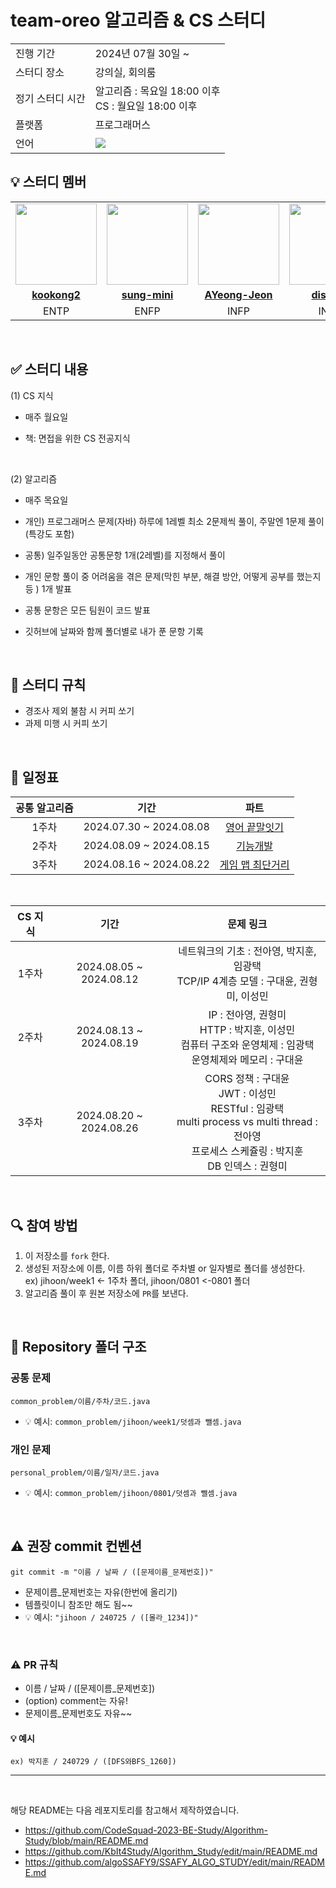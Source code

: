 # team-oreo 알고리즘 & CS 스터디

<table>
  <tr>
    <td>진행 기간</td>
    <td>2024년 07월 30일 ~ </td>
  </tr>
  <tr>
    <td>스터디 장소</td>
    <td>강의실, 회의룸</td>
  </tr>
  <tr>
    <td>정기 스터디 시간</td>
    <td>알고리즘 : 목요일 18:00 이후<br>CS : 월요일 18:00 이후
  </tr>
  <tr>
    <td>플랫폼</td>
    <td>프로그래머스</td>
  </tr>
  <tr>
    <td>언어</td>
    <td><img src="https://img.shields.io/badge/Java-007396.svg?&style=for-the-badge&logo=Java&logoColor=white"> 
    </td>
  </tr>
</table>

## 💡 스터디 멤버
<table>
 <tr>
    <td align="center"><a href="https://github.com/kookong2"><img src="https://avatars.githubusercontent.com/u/92318119?v=4" width="130px;" alt=""></a></td>
    <td align="center"><a href="https://github.com/sung-mini"><img src="https://avatars.githubusercontent.com/u/174118592?v=4" width="130px;" alt=""></a></td>
    <td align="center"><a href="https://github.com/AYeong-Jeon"><img src="https://avatars.githubusercontent.com/u/102805138?v=4" width="130px;" alt=""></a></td>
    <td align="center"><a href="https://github.com/dispear"><img src="https://avatars.githubusercontent.com/u/87793524?s=400&v=4" width="130px;" alt=""></a></td>
    <td align="center"><a href="https://github.com/Pangtaek"><img src="https://avatars.githubusercontent.com/u/103546300?v=4" width="130px;" alt=""></a></td>
    <td align="center"><a href="https://github.com/hyomee2"><img src="https://avatars.githubusercontent.com/u/108400640?v=4" width="130px;" alt=""></a></td>
  </tr>
  <tr>
    <td align="center"><a href=https://github.com/kookong2><b>kookong2</b></a></td>
    <td align="center"><a href="https://github.com/sung-mini"><b>sung-mini</b></a></td>
    <td align="center"><a href="https://github.com/AYeong-Jeon"><b>AYeong-Jeon</b></a></td>
    <td align="center"><a href="https://github.com/dispear"><b>dispear</b></a></td>
    <td align="center"><a href="https://github.com/Pangtaek"><b>Pangtaek</b></a></td>
    <td align="center"><a href="https://github.com/hyomee2"><b>hyomee2</b></a></td>
  </tr>
  <tr> 
    <td align="center">ENTP</td>
    <td align="center">ENFP</td>
    <td align="center">INFP</td>
    <td align="center">INTP</td>
    <td align="center">ISTJ</td>
    <td align="center">ENTP</td>
  </tr> 
</table>


<br/>

## ✅ 스터디 내용
(1) CS 지식

- 매주 월요일
  
- 책: 면접을 위한 CS 전공지식

<br>

 (2) 알고리즘

- 매주 목요일
- 개인) 프로그래머스 문제(자바) 하루에 1레벨 최소 2문제씩 풀이, 
주말엔 1문제 풀이(특강도 포함)

- 공통) 일주일동안 공통문항 1개(2레벨)를 지정해서 풀이

- 개인 문항 풀이 중 어려움을 겪은 문제(막힌 부분, 해결 방안, 어떻게 공부를 했는지 등 ) 1개 발표

- 공통 문항은 모든 팀원이 코드 발표

- 깃허브에 날짜와 함께 폴더별로 내가 푼 문항 기록

<br/>

## 📌 스터디 규칙
- 경조사 제외 불참 시 커피 쏘기
- 과제 미행 시 커피 쏘기

<br/>

## 📅 일정표


| 공통 알고리즘 |           기간            |                                     파트                                      |
|:-----:|:-----------------------:|:---------------------------------------------------------------------------:|
|  1주차  | 2024.07.30 ~ 2024.08.08 | [영어 끝말잇기](https://school.programmers.co.kr/learn/courses/30/lessons/12981)  |
|  2주차  | 2024.08.09 ~ 2024.08.15 |   [기능개발](https://school.programmers.co.kr/learn/courses/30/lessons/42586)   |
|  3주차  | 2024.08.16 ~ 2024.08.22 | [게임 맵 최단거리](https://school.programmers.co.kr/learn/courses/30/lessons/1844) |

<br/>

| CS 지식 |           기간            |                                                                문제 링크                                                                 |
|:-----:|:-----------------------:|:------------------------------------------------------------------------------------------------------------------------------------:|
|  1주차  | 2024.08.05 ~ 2024.08.12 |                                     네트워크의 기초 : 전아영, 박지훈, 임광택 <br/> TCP/IP 4계층 모델 : 구대윤, 권형미, 이성민                                     |
|  2주차  | 2024.08.13 ~ 2024.08.19 |                          IP : 전아영, 권형미 <br/> HTTP : 박지훈, 이성민 <br/> 컴퓨터 구조와 운영체제 : 임광택 <br/> 운영체제와 메모리 : 구대윤                          |
|  3주차  | 2024.08.20 ~ 2024.08.26 | CORS 정책 : 구대윤 <br/> JWT : 이성민 <br/> RESTful : 임광택 <br/> multi process vs multi thread : 전아영 <br/> 프로세스 스케쥴링 : 박지훈 <br/> DB 인덱스 : 권형미 |



<br/>


## 🔍 참여 방법
1. 이 저장소를 `fork` 한다.
2. 생성된 저장소에 이름, 이름 하위 폴더로 주차별 or 일자별로 폴더를 생성한다.<br>
   ex) jihoon/week1 <- 1주차 폴더,  jihoon/0801 <-0801 폴더
4. 알고리즘 풀이 후 원본 저장소에 `PR`를 보낸다.

<br/>

## 📁 Repository 폴더 구조
### 공통 문제
```
common_problem/이름/주차/코드.java
```

- 💡 예시: `common_problem/jihoon/week1/덧셈과 뺄셈.java`

### 개인 문제
```
personal_problem/이름/일자/코드.java
```

- 💡 예시: `common_problem/jihoon/0801/덧셈과 뺄셈.java`
  
<br/>

## ⚠️ 권장  commit 컨벤션

```
git commit -m "이름 / 날짜 / ([문제이름_문제번호])"
```

- 문제이름_문제번호는 자유(한번에 올리기)
- 템플릿이니 참조만 해도 됨~~
- 💡 예시: `"jihoon / 240725 / ([몰라_1234])"`

<br/>

### ⚠️ PR 규칙
- 이름 / 날짜 / ([문제이름_문제번호])
- (option) comment는 자유!
- 문제이름_문제번호도 자유~~

#### 💡 예시
`ex) 박지훈 / 240729 / ([DFS와BFS_1260]) `

---


<br/>

해당 README는 다음 레포지토리를 참고해서 제작하였습니다.
- https://github.com/CodeSquad-2023-BE-Study/Algorithm-Study/blob/main/README.md
- https://github.com/KbIt4Study/Algorithm_Study/edit/main/README.md
- https://github.com/algoSSAFY9/SSAFY_ALGO_STUDY/edit/main/README.md
